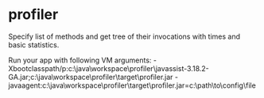 profiler
========

Specify list of methods and get tree of their invocations with times and basic statistics.

Run your app with following VM arguments:
-Xbootclasspath/p:c:\java\workspace\profiler\javassist-3.18.2-GA.jar;c:\java\workspace\profiler\target\profiler.jar -javaagent:c:\java\workspace\profiler\target\profiler.jar=c:\path\to\config\file
